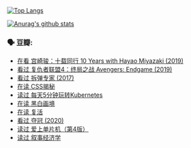 [![Top Langs](https://github-readme-stats.vercel.app/api/top-langs/?username=w940853815)](https://github.com/anuraghazra/github-readme-stats)

[![Anurag's github stats](https://github-readme-stats.vercel.app/api?username=w940853815)](https://github.com/anuraghazra/github-readme-stats)

### 🗣 豆瓣:

<!-- DOUBAN-ACTIVITIES:START -->
- [在看 宫崎骏：十载同行 10 Years with Hayao Miyazaki‎ (2019)](https://www.douban.com/doubanapp/dispatch?uri=/status/3241074321/)
- [看过 复仇者联盟4：终局之战 Avengers: Endgame‎ (2019)](https://www.douban.com/doubanapp/dispatch?uri=/status/3240572430/)
- [看过 拆弹专家‎ (2017)](https://www.douban.com/doubanapp/dispatch?uri=/status/3238793545/)
- [在读 CSS揭秘](https://www.douban.com/doubanapp/dispatch?uri=/status/3231190668/)
- [读过 每天5分钟玩转Kubernetes](https://www.douban.com/doubanapp/dispatch?uri=/status/3231178381/)
- [在读 黑白画境](https://www.douban.com/doubanapp/dispatch?uri=/status/3230062071/)
- [在读 复活](https://www.douban.com/doubanapp/dispatch?uri=/status/3230042899/)
- [看过 夺冠‎ (2020)](https://www.douban.com/doubanapp/dispatch?uri=/status/3229896853/)
- [读过 爱上单片机（第4版）](https://www.douban.com/doubanapp/dispatch?uri=/status/3229161441/)
- [读过 叙事经济学](https://www.douban.com/doubanapp/dispatch?uri=/status/3226645972/)
<!-- DOUBAN-ACTIVITIES:END -->
<!--
**w940853815/w940853815** is a ✨ _special_ ✨ repository because its `README.md` (this file) appears on your GitHub profile.

Here are some ideas to get you started:

- 🔭 I’m currently working on ...
- 🌱 I’m currently learning ...
- 👯 I’m looking to collaborate on ...
- 🤔 I’m looking for help with ...
- 💬 Ask me about ...
- 📫 How to reach me: ...
- 😄 Pronouns: ...
- ⚡ Fun fact: ...
-->
